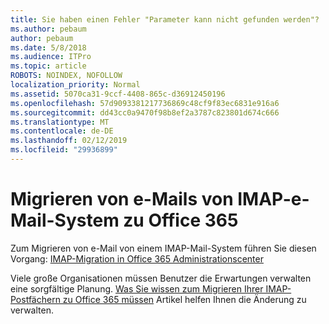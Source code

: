 ```yaml
---
title: Sie haben einen Fehler "Parameter kann nicht gefunden werden"?
ms.author: pebaum
author: pebaum
ms.date: 5/8/2018
ms.audience: ITPro
ms.topic: article
ROBOTS: NOINDEX, NOFOLLOW
localization_priority: Normal
ms.assetid: 5070ca31-9ccf-4408-865c-d36912450196
ms.openlocfilehash: 57d9093381217736869c48cf9f83ec6831e916a6
ms.sourcegitcommit: dd43cc0a9470f98b8ef2a3787c823801d674c666
ms.translationtype: MT
ms.contentlocale: de-DE
ms.lasthandoff: 02/12/2019
ms.locfileid: "29936899"
---
```

# <a name="migrating-email-from-imap-email-system-to-office-365"></a>Migrieren von e-Mails von IMAP-e-Mail-System zu Office 365

Zum Migrieren von e-Mail von einem IMAP-Mail-System führen Sie diesen Vorgang: [IMAP-Migration in Office 365 Administrationscenter](https://support.office.com/article/4682f2e4-f720-4868-91ab-207f5b0c325d)
  
Viele große Organisationen müssen Benutzer die Erwartungen verwalten eine sorgfältige Planung. [Was Sie wissen zum Migrieren Ihrer IMAP-Postfächern zu Office 365 müssen](https://support.office.com/article/3fe19996-29bc-4879-aab9-5a622b2f1481) Artikel helfen Ihnen die Änderung zu verwalten. 
  

